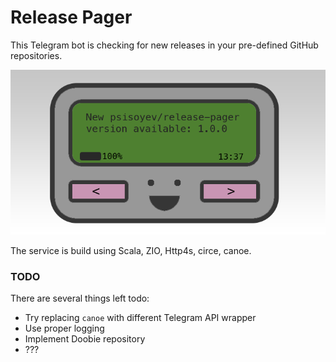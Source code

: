 # **Release Pager**

This Telegram bot is checking for new releases in your pre-defined GitHub repositories.

![Release Pager](/my-pager.png)

The service is build using Scala, ZIO, Http4s, circe, canoe.

### TODO
There are several things left todo: 
* Try replacing `canoe` with different Telegram API wrapper
* Use proper logging 
* Implement Doobie repository
* ??? 
